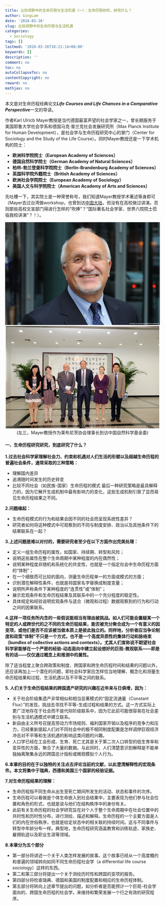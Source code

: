 ```yaml
---
title: 比较视野中的生命历程与生活机遇（一）：生命历程研究，研究什么？
author: GingLam
date: '2018-03-26'
slug: 比较视野中的生命历程与生活机遇
categories:
  - Sociology
tags: []
lastmod: '2018-03-26T18:21:14+08:00'
keywords: []
description: ''
comment: no
toc: no
autoCollapseToc: no
contentCopyright: no
reward: no
mathjax: no
---
```


本文是对生命历程经典论文***Life Courses and Life Chances in a Comparative Perspective***一文的导读。

作者Karl Ulricb Mayer教授是当代德国最富声望的社会学家之一，曾长期服务于美国耶鲁大学社会学系和德国马克·普兰克社会发展研究所（Max Planck Institute for Human Development），是社会学与生命历程研究中心的掌门（Center for Sociology and the Study of the Life Course）。同时Mayer教授还是一下学术机构的院士：

* **欧洲科学院院士（European Academy of Sciences）**
* **德国自然科学院士（German Academy of Natural Sciences）**
* **柏林-勃兰登堡科学院院士（Berlin-Brandenburg Academy of Sciences）**
* **英国科学院外籍院士（British Academy of Sciences）**
* **欧洲社会学院院士（European Academy of Sociology）**
* **美国人文与科学院院士（American Academy of Arts and Sciences）**

先吐槽一下，其实院士是一种荣誉称号，我们知道Mayer教授学术著述等身即可（Mayer去过台湾做workshop，也曾到访[中国大陆](http://www.nsfc.gov.cn/publish/portal0/tab445/info63201.htm)，但没有在高校做过讲演。否则那些高校文宣部门得进行怎样的“吹捧”？“国际著名社会学家、世界六院院士莅临我校讲演”？！）。

<div align=center><img src="https://raw.githubusercontent.com/GingLam/Storage/master/2018.3.26.10.jpg"></div>

<div align=center><img src="https://raw.githubusercontent.com/GingLam/Storage/master/2018.3.26.9.jpg"></div>

<div align=center>(左三，Mayer教授作为莱布尼茨协会理事长到访中国自然科学基金委)</div>


#### 一、生命历程研究研究，到底研究了什么？
**1.过去社会科学家理解社会力、约束和机遇对人们生活的形塑以及超越生命历程的普遍社会条件，通常采取的三种策略：**
*   理解国内差异
*   追溯随时间发生的历史转变
*   比较不同社会（如民族-国家）生命历程的模式
最后一种研究策略是最具解释力的，因为它解开生成机制中最有影响力的变化，这些生成机制引致了显而易见生命历程结果之不同。

**2.问题缘起：**
*   生命历程模式的行为和结果会因不同的社会而呈现系统性差异？
*   研究者如何将这种模式中可观察到的不同与制度安排、政治以及其他条件下的结果联系在一起？

**3.上述问题是难以对付的，需要研究者至少在以下方面作出完美处理：**
*   定义一组生命历程的属性，如国家、持续期、转型和风险；
*   说明这些属性在整个生命周期中某种程度的内在偶然性；
*   说明某种程度非随机和系统化的共变性，也就是一个指定社会中生命历程方面的“体制”；
*   在一个细致而可比较的面向，测量生命历程单一的方面或模式的方面；
*   识别潜在解释性条件，也就是将国家名字替换成制度变量；
*   说明所声称条件下某种程度的“连贯性”或“体制”；
*   展示宏观条件和生命历程结果及其联系中的一个充分程度的稳定性。
*   具体规定和经验说明宏观条件与适合（微观和过程）数据观察到的行为和行动之间的因果联系。

**4.这样一项任务所内含的一些假说能相当有理由被挑战。如人们可能会置疑某一个特定的人或跨世代的之不同的生命历程结果，能否被充分聚合成为一个有意义的因变项，或他们是否不应该被当做本质上是彼此独立的。同样地，分析者应当争论制度和政策“体制”不只是一个方式，也不是一个高度异质性的集体行动和脉络束（bundles of collective actions and contexts）。尤其人们宣称说不期望社会科学家能够在一个严密的经验-动态面向中建立起设想好的巨观-微观联系——即是有的话——仅仅通过概念上和推测中的属性。**

除了适当程度上聚合跨政策和制度、跨国家和跨生命历程时间和结果的问题以外，还应该再加上一个潜在的问题，即社会科学家应怎样恰当地理解、概念化和测量生命历程结果和过程、生活机遇以及不平等之间的联系。

**5. 人们关于生命历程结果的跨国遗产研究的兴趣在近年来与日俱增，因为：**
*   关于社会阶级集遗产非常相似和相当显著模式的“固定流通量（Constant Flux）”的发现，挑战去寻找不平等-生成过程和结果的方式。这一方式实际上更广泛地存在于社会而不是代际阶级联系中，因为它此前可能很容易在社会差别与生活机遇模式中建立联系。
*   新自由主义所号召提高劳动力市场规则、福利国家开销以及程序的竞争力和压力，已经重新提起人们对不同社会中的极不相同制度配置是怎样调停巨观经济冲击对不平等和生活机遇的影响这类问题的兴趣。
*   人口学已经在工会形成、生育、死亡尤其是关于第二次人口转型的低生育率和变异性的方面，聚合了大量的数据。与此同时，人们清楚意识到解释是不能单独抽离聚集永远的跨国总计指标或微观模拟个人行为。

**6.本章的目的在于以独特的关注点去评论当前的文献，以此澄清解释性的宏观条件。本文将集中于瑞典，西德和美国三个国家的经验证据。**

**7.对生命历程结果的理解：**
*   生命历程指不同生命从出生至死亡期间所发生的活动、状态和事件的次序。
*   生命历程可以看做是个体生命嵌入到社会结果中，主要表现为他们参与社会位置和角色的形式，也就是说与他们在结构秩序中的身份有关。
*   此前有关生命历程的社会学研究旨在对个人于整个生命周期中在社会位置中的共时性和历时性分布，进行测绘、描述和解释。生命历程的一个主要方面是人们的内在世俗秩序，也就是给定状态中的相关联的持续时间。这与不同事件与转型中年龄分布一样。典型地，生命历程研究涵盖教育和训练轨迹、家族史、雇佣轨迹以及职业生涯等领域。

**8.本章分为五个部分**
*   第一部分将讲述一个关于人类怎样发展的故事。这个故事已经从一个高度概约和普遍的领域转向如同不同生命历程社会学（a differential life course sociology）这样的东西。
*   第二和第三部分将提出一个关于测绘历时性和跨国的变项的报告。
*   第四部分将检查瑞典、德国和美国的制度配置和相应的生命历程体制。
*   第五部分将转向上述章节提出的问题，如分析者是否能预计一个巨观-社会学面向的、跨国生命历程的社会学，来维持和繁荣发展一个行之有效的研究程序。


